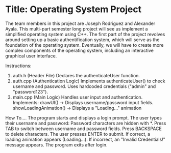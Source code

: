 # Title: Operating System Project
The team members in this project are Joseph Rodriguez and Alexander Ayala. This multi-part semester long project
will see us implement a simplified operating system using C++. The first part of the project revolves around
setting up a basic authentification system, which will serve as the foundation of the operating system. Eventually, we will
have to create more complex components of the operating system, including an interactive graphical user interface.

Instructions: 
1. auth.h (Header File)
Declares the authenticateUser function.
2. auth.cpp (Authentication Logic)
Implements authenticateUser() to check username and password.
Uses hardcoded credentials ("admin" and "password123").
3. main.cpp (Main Logic)
Handles user input and authentication.
Implements:
drawUI() → Displays username/password input fields.
showLoadingAnimation() → Displays a "Loading..." animation

How To....
The program starts and displays a login prompt.
The user types their username and password:
Password characters are hidden with *.
Press TAB to switch between username and password fields.
Press BACKSPACE to delete characters.
The user presses ENTER to submit.
If correct, a loading animation appears (Loading...).
If incorrect, an "Invalid Credentials!" message appears.
The program exits after login.



